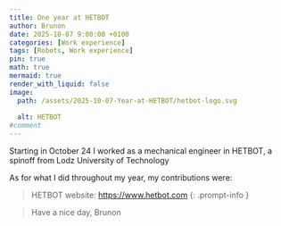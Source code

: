 ```yaml
---
title: One year at HETBOT
author: Brunon
date: 2025-10-07 9:00:00 +0100
categories: [Work experience]
tags: [Robots, Work experience]
pin: true
math: true
mermaid: true
render_with_liquid: false
image:
  path: /assets/2025-10-07-Year-at-HETBOT/hetbot-logo.svg
 
  alt: HETBOT
#comment
---  
```

Starting in October 24 I worked as a mechanical engineer in HETBOT, a spinoff from Lodz University of Technology



As for what I did throughout my year, my contributions were:



>HETBOT website: <https://www.hetbot.com>
{: .prompt-info }


> Have a nice day, Brunon
